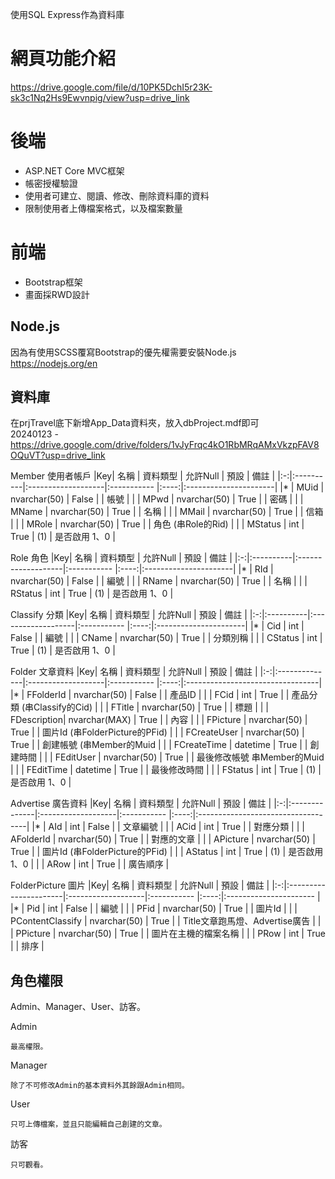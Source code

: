 使用SQL Express作為資料庫

# 網頁功能介紹
https://drive.google.com/file/d/10PK5DchI5r23K-sk3c1Nq2Hs9Ewvnpig/view?usp=drive_link  

# 後端  
*  ASP.NET Core MVC框架
*  帳密授權驗證
*  使用者可建立、閱讀、修改、刪除資料庫的資料
*  限制使用者上傳檔案格式，以及檔案數量

# 前端
* Bootstrap框架
* 畫面採RWD設計

## Node.js
因為有使用SCSS覆寫Bootstrap的優先權需要安裝Node.js  
https://nodejs.org/en

## 資料庫  
在prjTravel底下新增App_Data資料夾，放入dbProject.mdf即可  
20240123 - https://drive.google.com/drive/folders/1vJyFrqc4kO1RbMRqAMxVkzpFAV8OQuVT?usp=drive_link

Member 使用者帳戶
|Key| 名稱      | 資料類型            | 允許Null    | 預設  |    備註                |
|:-:|:----------|:-------------------|:----------- |:----:|:----------------------|
|*  |	MUid	|    nvarchar(50)    |    False    |      |    帳號                |
|   |	MPwd	|    nvarchar(50)    |    True     |      |    密碼                |
|   |	MName	|    nvarchar(50)    |    True     |      |    名稱                |
|   |	MMail	|    nvarchar(50)    |    True     |	  |    信箱                |
|   |	MRole	|    nvarchar(50)    |    True     |      |    角色 (串Role的Rid)  |
|   |	MStatus	|    int             |    True     | (1)  |    是否啟用 1、0       | 

Role 角色
|Key| 名稱      | 資料類型            | 允許Null    | 預設  |    備註                |
|:-:|:----------|:-------------------|:----------- |:----:|:----------------------|
|*  |	RId	    |    nvarchar(50)    |    False    |      |    編號                |
|   |	RName	|    nvarchar(50)    |    True     |      |    名稱                |
|   |	RStatus	|    int             |    True     | (1)  |    是否啟用 1、0       | 

Classify 分類
|Key| 名稱      | 資料類型            | 允許Null    | 預設  |    備註               |
|:-:|:----------|:-------------------|:----------- |:----:|:----------------------|
|*  |	Cid	    |    int             |    False    |      |    編號                |
|   |	CName	|    nvarchar(50)    |    True     |      |    分類別稱            |
|   |	CStatus	|    int             |    True     | (1)  |    是否啟用 1、0       | 

Folder 文章資料
|Key| 名稱          | 資料類型            | 允許Null    | 預設  |    備註                          |
|:-:|:--------------|:-------------------|:----------- |:----:|:---------------------------------|
|*  |	FFolderId	|    nvarchar(50)    |    False    |      |    產品ID                        |
|   |	FCid	    |    int             |    True     |      |    產品分類 (串Classify的Cid)       |
|   |	FTitle	    |    nvarchar(50)    |    True     |      |    標題                          |
|   |	FDescription|    nvarchar(MAX)   |    True     |	  |    內容                          |
|   |	FPicture	|    nvarchar(50)    |    True     |      |    圖片Id (串FolderPicture的PFid)  |
|   |	FCreateUser	|    nvarchar(50)    |    True     |      |    創建帳號 (串Member的Muid       | 
|   |	FCreateTime	|    datetime        |    True     |      |    創建時間                      | 
|   |	FEditUser	|    nvarchar(50)    |    True     |      |    最後修改帳號 串Member的Muid    | 
|   |	FEditTime	|    datetime        |    True     |      |    最後修改時間                   | 
|   |	FStatus	    |    int             |    True     | (1)  |    是否啟用 1、0                  | 
    
Advertise 廣告資料
|Key| 名稱          | 資料類型            | 允許Null    | 預設  |    備註                            |
|:-:|:--------------|:-------------------|:----------- |:----:|:-----------------------------------|
|*  |	AId	        |    int             |    False    |      |    文章編號                        |
|   |	ACid	    |    int             |    True     |      |    對應分類                        |
|   |	AFolderId	|    nvarchar(50)    |    True     |      |    對應的文章                      |
|   |	APicture	|    nvarchar(50)    |    True     |	  |    圖片Id (串FolderPicture的PFid)  |
|   |	AStatus	    |    int             |    True     | (1)  |    是否啟用 1、0                   |
|   |	ARow	    |    int             |    True     |	  |    廣告順序                        | 

FolderPicture 圖片
|Key| 名稱                  | 資料類型            | 允許Null    | 預設  |    備註                                |
|:-:|:----------------------|:-------------------|:----------- |:----:|:----------------------                |
|*  |	Pid	                |    int             |    False    |      |    編號                               |
|   |	PFid	            |    nvarchar(50)    |    True     |      |    圖片Id                             |
|   |	PContentClassify	|    nvarchar(50)    |    True     |      |    Title文章跑馬燈、Advertise廣告      |
|   |	PPicture	        |    nvarchar(50)    |    True     |	  |    圖片在主機的檔案名稱                |
|   |	PRow	            |    int             |    True     |      |    排序                               |

## 角色權限
Admin、Manager、User、訪客。   

Admin

    最高權限。  
    
Manager  

    除了不可修改Admin的基本資料外其餘跟Admin相同。

User  

    只可上傳檔案，並且只能編輯自己創建的文章。  

訪客

    只可觀看。
